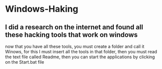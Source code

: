 # Windows-Haking
I did a research on the internet and found all these hacking tools that work on windows
---------------------------------------------------------------------------------------
now that you have all these tools, you must create a folder and call it Winows, for this I must insert all the tools in that folder, then you must read the text file called Readme, then you can start the applications by clicking on the Start.bat file
